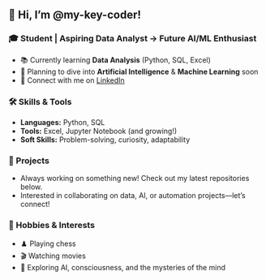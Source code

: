 ## 👋 Hi, I’m @my-key-coder!

### 🎓 Student | Aspiring Data Analyst → Future AI/ML Enthusiast

- 📚 Currently learning **Data Analysis** (Python, SQL, Excel)
- 🤖 Planning to dive into **Artificial Intelligence** & **Machine Learning** soon
- 💼 Connect with me on [LinkedIn](your-link-here)

### 🛠️ Skills & Tools

- **Languages:** Python, SQL
- **Tools:** Excel, Jupyter Notebook (and growing!)
- **Soft Skills:** Problem-solving, curiosity, adaptability

### 🚀 Projects

- Always working on something new! Check out my latest repositories below.
- Interested in collaborating on data, AI, or automation projects—let’s connect!

### 🌱 Hobbies & Interests

- ♟️ Playing chess
- 🎬 Watching movies
- 🧠 Exploring AI, consciousness, and the mysteries of the mind
